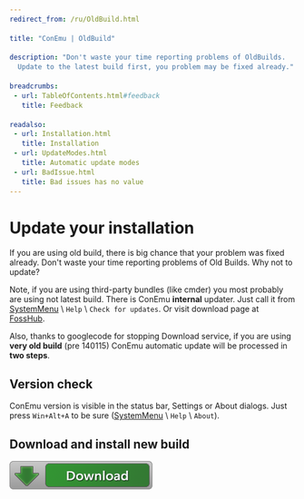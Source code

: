 ```yaml
---
redirect_from: /ru/OldBuild.html

title: "ConEmu | OldBuild"

description: "Don't waste your time reporting problems of OldBuilds.
  Update to the latest build first, you problem may be fixed already."

breadcrumbs:
 - url: TableOfContents.html#feedback
   title: Feedback

readalso:
 - url: Installation.html
   title: Installation
 - url: UpdateModes.html
   title: Automatic update modes
 - url: BadIssue.html
   title: Bad issues has no value
---
```


# Update your installation

If you are using old build, there is big chance that your problem was fixed already.
Don't waste your time reporting problems of Old Builds.
Why not to update?

Note, if you are using third-party bundles (like cmder)
you most probably are using not latest build.
There is ConEmu **internal** updater.
Just call it from [SystemMenu](SystemMenu.html) \ `Help` \ `Check for updates`.
Or visit download page at [FossHub](http://www.fosshub.com/ConEmu.html).

Also, thanks to googlecode for stopping Download service,
if you are using **very old build** (pre 140115)
ConEmu automatic update will be processed in **two steps**.


## Version check

ConEmu version is visible in the status bar, Settings or About dialogs.
Just press `Win+Alt+A` to be sure ([SystemMenu](SystemMenu.html) \ `Help` \ `About`).


## Download and install new build

[![Download ConEmu](/img/Downloads.png)](http://www.fosshub.com/ConEmu.html "Download ConEmu")
